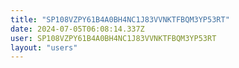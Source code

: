 ```yaml
---
title: "SP108VZPY61B4A0BH4NC1J83VVNKTFBQM3YP53RT"
date: 2024-07-05T06:08:14.337Z
user: SP108VZPY61B4A0BH4NC1J83VVNKTFBQM3YP53RT
layout: "users"
---
```

    